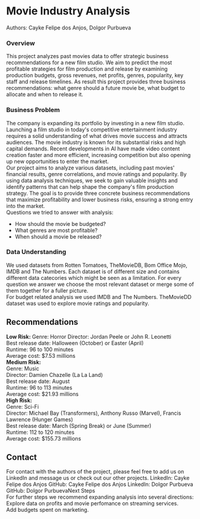 # Movie Industry Analysis
Authors: Cayke Felipe dos Anjos, Dolgor Purbueva

### Overview  
This project analyzes past movies data to offer strategic business recommendations for a new film studio. We aim to predict the most profitable strategies for film production and release by examining production budgets, gross revenues, net profits, genres, popularity, key staff and release timelines. As result this project provides three business recommendations: what genre should a future movie be, what budget to allocate and when to release it.  
### Business Problem  
The company is expanding its portfolio by investing in a new film studio. Launching a film studio in today's competitive entertainment industry requires a solid understanding of what drives movie success and attracts audiences. The movie industry is known for its substantial risks and high capital demands. Recent developments in AI have made video content creation faster and more efficient, increasing competition but also opening up new opportunities to enter the market.  
Our project aims to analyze various datasets, including past movies' financial results, genre correlations, and movie ratings and popularity. By using data analysis techniques, we seek to gain valuable insights and identify patterns that can help shape the company's film production strategy. The goal is to provide three concrete business recommendations that maximize profitability and lower business risks, ensuring a strong entry into the market.  
Questions we tried to answer with analysis:
* How should the movie be budgeted?
* What genres are most profitable?
* When should a movie be released?

### Data Understanding  
We used datasets from Rotten Tomatoes, TheMovieDB, Bom Office Mojo, IMDB and The Numbers. Each dataset is of different size and contains different data catecories which might be seen as a limitation. For every question we answer we choose the most relevant dataset or merge some of them together for a fuller picture.  
For budget related analysis we used IMDB and The Numbers. TheMovieDD dataset was used to explore movie ratings and popularity.  

## Recommendations  
**Low Risk:**
Genre: Horror 
Director: Jordan Peele or John R. Leonetti  
Best release date: Halloween (October) or Easter (April)  
Runtime: 96 to 100 minutes  
Average cost: $7.53 millions   
**Medium Risk:**  
Genre: Music  
Director: Damien Chazelle (La La Land)  
Best release date: August  
Runtime: 96 to 113 minutes  
Average cost: $21.93 millions  
**High Risk:**  
Genre: Sci-Fi  
Director: Michael Bay (Transformers), Anthony Russo (Marvel), Francis Lawrence (Hunger Games)  
Best release date: March (Spring Break) or June (Summer)  
Runtime: 112 to 120 minutes  
Average cost: $155.73 millions  

## Contact
For contact with the authors of the project, please feel free to add us on LinkedIn and message us or check out our other projects.
LinkedIn: Cayke Felipe dos Anjos
GitHub: Cayke Felipe dos Anjos
LinkedIn: Dolgor Purbueva
GitHub: Dolgor PurbuevaNext Steps  
For further steps we recommend expanding analysis into several directions:  
Explore data on profits and movie perfomance on streaming services.  
Add budgets spent on marketing.   

